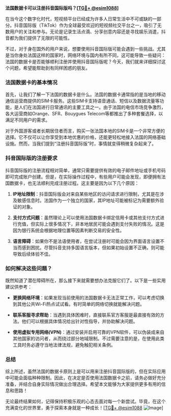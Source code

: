 **法国数据卡可以注册抖音国际版吗？[[TG💪+ @esim1088](https://t.me/s/esim1088)]**

在当今这个数字化时代，短视频平台已经成为许多人日常生活中不可或缺的一部分。抖音国际版（TikTok）作为全球最受欢迎的短视频社交平台之一，吸引了无数用户的关注和参与。无论是记录生活点滴、分享创意内容还是寻找娱乐消遣，抖音都为我们提供了无限的可能性。

不过，对于身在国外的用户来说，想要使用抖音国际版可能会遇到一些挑战。尤其是当你身处法国这样的国家时，网络环境与国内有所不同，这可能导致一些疑问：法国的数据卡是否能够顺利注册并使用抖音国际版呢？今天，我们就来详细探讨这个问题，希望能帮助到有同样困惑的朋友。

### 法国数据卡的基本情况

首先，让我们了解一下法国的数据卡是什么。法国的数据卡通常指的是当地的移动通信运营商提供的SIM卡服务。这些SIM卡支持语音通话、短信以及数据流量等功能，是人们在法国进行日常通讯的主要工具之一。由于法国的电信市场竞争激烈，各大运营商如Orange、SFR、Bouygues Telecom等都推出了多种套餐选择，以满足不同用户的需求。

对于外国游客或者长期居住者而言，购买一张法国本地的SIM卡是一个非常方便的选择。它不仅可以让你享受到本地优惠的价格，还能更轻松地接入法国的网络基础设施。然而，当我们提到“注册抖音国际版”时，事情就变得稍微复杂起来了。

### 抖音国际版的注册要求

抖音国际版的注册流程相对简单，通常只需要提供有效的电子邮件地址或手机号码即可完成账户创建。但是，在实际操作过程中，有些用户可能会发现，即便拥有法国数据卡，也无法顺利完成注册过程。这主要是因为以下几个原因：

1. **IP地址限制**：抖音国际版会对来自某些地区的访问请求进行限制，尤其是在涉及敏感信息时。法国作为一个独立的国家，其IP地址可能被标记为需要额外验证的对象。
   
2. **支付方式问题**：虽然理论上可以使用法国数据卡绑定信用卡或其他支付方式进行充值，但实际上很多情况下，非本地居民可能会遇到支付失败的情况。这是因为银行系统会根据地理位置等因素判断交易的安全性。

3. **语言障碍**：如果你不是法语使用者，在尝试注册时可能会因为界面语言设置不当而感到困扰。尽管抖音支持多国语言版本，但如果初始设置不正确，则可能导致后续体验不佳。

### 如何解决这些问题？

既然知道了潜在障碍所在，那么接下来就需要想办法克服它们了。以下是一些实用建议供参考：

- **更换网络环境**：如果发现当前使用的法国数据卡无法正常工作，可以考虑切换到其他公共Wi-Fi热点试试看。有时简单的网络切换就能解决问题。
  
- **联系客服寻求帮助**：当遇到具体困难时，直接联系官方客服是最直接有效的方法。他们可以根据具体情况给出针对性指导，并协助解决问题。

- **使用虚拟专用网络(VPN)**：通过安装并启用可靠的VPN软件，可以伪装成来自其他国家的访问者，从而绕过部分地域限制。不过需要注意的是，在使用此类工具时务必遵守当地法律法规，避免触犯相关条例。

### 总结

综上所述，虽然法国的数据卡原则上是可以用来注册抖音国际版的，但在实际应用中可能会面临种种限制。因此，在决定是否使用法国数据卡之前，请务必做好充分准备，并结合自身实际情况做出合理选择。希望本文能够为大家提供更多有用的信息和思路！

无论最终结果如何，记得保持积极乐观的心态去面对每一个新尝试。毕竟，在这个充满变化的世界里，勇于探索本身就是一种成长！[[TG💪+ @esim1088](https://t.me/s/esim1088) ![Image](https://i.postimg.cc/4NQfJmqS/Snipaste-2025-05-13-00-14-12.png)]
